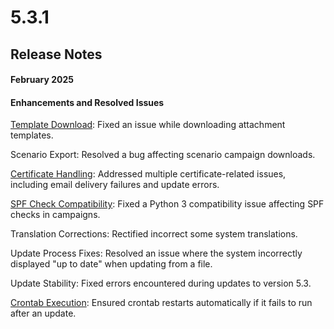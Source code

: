 # 5.3.1

## Release Notes

#### February 2025

#### Enhancements and Resolved Issues

[Template Download](../application-screens-reference/templates/download-templates.md): Fixed an issue while downloading attachment templates.

Scenario Export: Resolved a bug affecting scenario campaign downloads.

[Certificate Handling](../application-screens-reference/templates/training-diploma.md): Addressed multiple certificate-related issues, including email delivery failures and update errors.

[SPF Check Compatibility](../application-screens-reference/campaigns/campaign-settings/campaign-checks.md): Fixed a Python 3 compatibility issue affecting SPF checks in campaigns.

Translation Corrections: Rectified incorrect some system translations.

Update Process Fixes: Resolved an issue where the system incorrectly displayed "up to date" when updating from a file.

Update Stability: Fixed errors encountered during updates to version 5.3.

[Crontab Execution](../application-screens-reference/support/status/system-health-check.md): Ensured crontab restarts automatically if it fails to run after an update.
